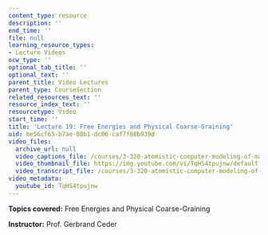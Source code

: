 ```yaml
---
content_type: resource
description: ''
end_time: ''
file: null
learning_resource_types:
- Lecture Videos
ocw_type: ''
optional_tab_title: ''
optional_text: ''
parent_title: Video Lectures
parent_type: CourseSection
related_resources_text: ''
resource_index_text: ''
resourcetype: Video
start_time: ''
title: 'Lecture 19: Free Energies and Physical Coarse-Graining'
uid: be56cf65-b7ae-08b1-dc06-caf7f88b939d
video_files:
  archive_url: null
  video_captions_file: /courses/3-320-atomistic-computer-modeling-of-materials-sma-5107-spring-2005/4109c6391255580285e3b6537758e096_TqHS4tpujnw.vtt
  video_thumbnail_file: https://img.youtube.com/vi/TqHS4tpujnw/default.jpg
  video_transcript_file: /courses/3-320-atomistic-computer-modeling-of-materials-sma-5107-spring-2005/fc874a595ef396c7de0777e41fd627cc_TqHS4tpujnw.pdf
video_metadata:
  youtube_id: TqHS4tpujnw
---
```


**Topics covered:** Free Energies and Physical Coarse-Graining

**Instructor:** Prof. Gerbrand Ceder



